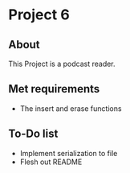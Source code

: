 # Project 6

## About
This Project is a podcast reader.

## Met requirements
- The insert and erase functions 

## To-Do list
- Implement serialization to file
- Flesh out README